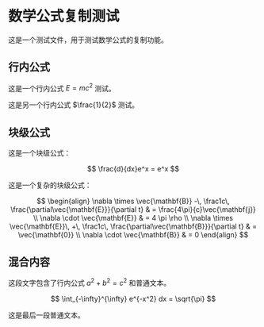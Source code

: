 # 数学公式复制测试

这是一个测试文件，用于测试数学公式的复制功能。

## 行内公式

这是一个行内公式 $E=mc^2$ 测试。

这是另一个行内公式 $\frac{1}{2}$ 测试。

## 块级公式

这是一个块级公式：

$$
\frac{d}{dx}e^x = e^x
$$

这是一个复杂的块级公式：

$$
\begin{align}
\nabla \times \vec{\mathbf{B}} -\, \frac1c\, \frac{\partial\vec{\mathbf{E}}}{\partial t} & = \frac{4\pi}{c}\vec{\mathbf{j}} \\
\nabla \cdot \vec{\mathbf{E}} & = 4 \pi \rho \\
\nabla \times \vec{\mathbf{E}}\, +\, \frac1c\, \frac{\partial\vec{\mathbf{B}}}{\partial t} & = \vec{\mathbf{0}} \\
\nabla \cdot \vec{\mathbf{B}} & = 0
\end{align}
$$

## 混合内容

这段文字包含了行内公式 $a^2 + b^2 = c^2$ 和普通文本。

$$
\int_{-\infty}^{\infty} e^{-x^2} dx = \sqrt{\pi}
$$

这是最后一段普通文本。 